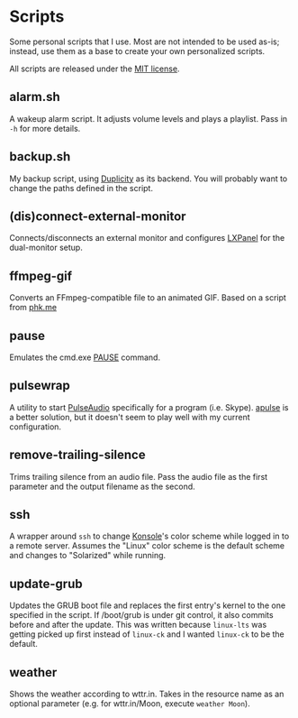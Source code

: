 Scripts
=======
Some personal scripts that I use. Most are not intended to be used as-is; instead, use them as a base to create your own personalized scripts.

All scripts are released under the [MIT license](https://opensource.org/licenses/MIT).

alarm.sh
--------
A wakeup alarm script. It adjusts volume levels and plays a playlist. Pass in `-h` for more details.

backup.sh
---------
My backup script, using [Duplicity](http://www.nongnu.org/duplicity/) as its backend. You will probably want to change the paths defined in the script.

(dis)connect-external-monitor
-----------------------------
Connects/disconnects an external monitor and configures [LXPanel](http://wiki.lxde.org/en/LXPanel) for the dual-monitor setup.

ffmpeg-gif
----------
Converts an FFmpeg-compatible file to an animated GIF. Based on a script from [phk.me](http://blog.pkh.me/p/21-high-quality-gif-with-ffmpeg.html)

pause
-----
Emulates the cmd.exe [PAUSE](http://ss64.com/nt/pause.html) command.

pulsewrap
---------
A utility to start [PulseAudio](https://wiki.freedesktop.org/www/Software/PulseAudio/) specifically for a program (i.e. Skype). [apulse](https://github.com/i-rinat/apulse) is a better solution, but it doesn't seem to play well with my current configuration.

remove-trailing-silence
-----------------------
Trims trailing silence from an audio file. Pass the audio file as the first parameter and the output filename as the second.

ssh
---
A wrapper around `ssh` to change [Konsole](https://konsole.kde.org/)'s color scheme while logged in to a remote server. Assumes the "Linux" color scheme is the default scheme and changes to "Solarized" while running.

update-grub
-----------
Updates the GRUB boot file and replaces the first entry's kernel to the one specified in the script. If /boot/grub is under git control, it also commits before and after the update. This was written because `linux-lts` was getting picked up first instead of `linux-ck` and I wanted `linux-ck` to be the default.

weather
-------
Shows the weather according to wttr.in. Takes in the resource name as an optional parameter (e.g. for wttr.in/Moon, execute `weather Moon`).

